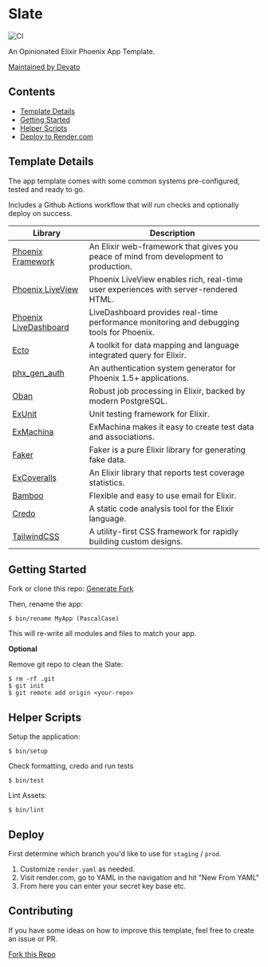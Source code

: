 # Slate

![CI](https://github.com/devato/slate/workflows/CI/badge.svg)

An Opinionated Elixir Phoenix App Template.

[Maintained by Devato](https://devato.com)


## Contents

<!-- START doctoc generated TOC please keep comment here to allow auto update -->
<!-- DON'T EDIT THIS SECTION, INSTEAD RE-RUN doctoc TO UPDATE -->


- [Template Details](#template-details)
- [Getting Started](#getting-started)
- [Helper Scripts](#helper-scripts)
- [Deploy to Render.com](#deploy-to-rendercom)

<!-- END doctoc generated TOC please keep comment here to allow auto update -->

## Template Details

The app template comes with some common systems pre-configured, tested and ready to go.

Includes a Github Actions workflow that will run checks and optionally deploy on success.

| Library                                                                             | Description                                                                              |
| ----------------------------------------------------------------------------------- | ---------------------------------------------------------------------------------------- |
| [Phoenix Framework](https://www.phoenixframework.org/)                              | An Elixir web-framework that gives you peace of mind from development to production.     |
| [Phoenix LiveView](https://github.com/phoenixframework/phoenix_live_view)           | Phoenix LiveView enables rich, real-time user experiences with server-rendered HTML.     |
| [Phoenix LiveDashboard](https://github.com/phoenixframework/phoenix_live_dashboard) | LiveDashboard provides real-time performance monitoring and debugging tools for Phoenix. |
| [Ecto](https://github.com/elixir-ecto/ecto)                                         | A toolkit for data mapping and language integrated query for Elixir.                     |
| [phx_gen_auth](https://github.com/aaronrenner/phx_gen_auth)                         | An authentication system generator for Phoenix 1.5+ applications.                        |
| [Oban](https://github.com/sorentwo/oban)                                            | Robust job processing in Elixir, backed by modern PostgreSQL.                            |
| [ExUnit](https://hexdocs.pm/ex_unit/ExUnit.html)                                    | Unit testing framework for Elixir.                                                       |
| [ExMachina](https://github.com/thoughtbot/ex_machina)                               | ExMachina makes it easy to create test data and associations.                            |
| [Faker](https://github.com/elixirs/faker)                                           | Faker is a pure Elixir library for generating fake data.                                 |
| [ExCoveralls](https://github.com/parroty/excoveralls)                               | An Elixir library that reports test coverage statistics.                                 |
| [Bamboo](https://github.com/thoughtbot/bamboo)                                      | Flexible and easy to use email for Elixir.                                               |
| [Credo](https://github.com/rrrene/credo)                                            | A static code analysis tool for the Elixir language.                                     |
| [TailwindCSS](https://tailwindcss.com/)                                             | A utility-first CSS framework for rapidly building custom designs.                       |

## Getting Started

Fork or clone this repo:  [Generate Fork](https://github.com/devato/slate/generate)

Then, rename the app:

```
$ bin/rename MyApp (PascalCase)
```

This will re-write all modules and files to match your app.

**Optional**

Remove git repo to clean the Slate:

```
$ rm -rf .git
$ git init
$ git remote add origin <your-repo>
```

## Helper Scripts

Setup the application:

```
$ bin/setup
```

Check formatting, credo and run tests

```
$ bin/test
```

Lint Assets:

```
$ bin/lint
```

## Deploy

First determine which branch you'd like to use for `staging` / `prod`.

1. Customize `render.yaml` as needed.
2. Visit render.com, go to YAML in the navigation and hit "New From YAML"
3. From here you can enter your secret key base etc.

## Contributing

If you have some ideas on how to improve this template, feel free to create an issue or PR.

[Fork this Repo](https://github.com/devato/slate/generate)
